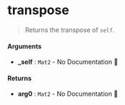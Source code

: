 # transpose

>  Returns the transpose of `self`.

#### Arguments

- **\_self** : `Mat2` \- No Documentation 🚧

#### Returns

- **arg0** : `Mat2` \- No Documentation 🚧